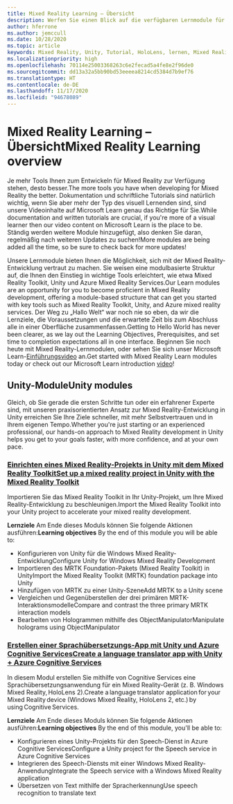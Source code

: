 ```yaml
---
title: Mixed Reality Learning – Übersicht
description: Werfen Sie einen Blick auf die verfügbaren Lernmodule für Mixed Reality.
author: hferrone
ms.author: jemccull
ms.date: 10/28/2020
ms.topic: article
keywords: Mixed Reality, Unity, Tutorial, HoloLens, lernen, Mixed Reality-Headset, Windows Mixed Reality-Headset, Virtual Reality-Headset, was ist Virtual Reality, was ist Augmented Reality, MRTK, Mixed Reality Toolkit, Sprachübersetzung, Azure, Azure Cognitive Services
ms.localizationpriority: high
ms.openlocfilehash: 70114e25003368263c6e2fecad5a4fe8e2f96de0
ms.sourcegitcommit: dd13a32a5bb90bd53eeeea8214cd5384d7b9ef76
ms.translationtype: HT
ms.contentlocale: de-DE
ms.lasthandoff: 11/17/2020
ms.locfileid: "94678089"
---
```

# <a name="mixed-reality-learning-overview"></a><span data-ttu-id="72f68-104">Mixed Reality Learning – Übersicht</span><span class="sxs-lookup"><span data-stu-id="72f68-104">Mixed Reality Learning overview</span></span>

<span data-ttu-id="72f68-105">Je mehr Tools Ihnen zum Entwickeln für Mixed Reality zur Verfügung stehen, desto besser.</span><span class="sxs-lookup"><span data-stu-id="72f68-105">The more tools you have when developing for Mixed Reality the better.</span></span> <span data-ttu-id="72f68-106">Dokumentation und schriftliche Tutorials sind natürlich wichtig, wenn Sie aber mehr der Typ des visuell Lernenden sind, sind unsere Videoinhalte auf Microsoft Learn genau das Richtige für Sie.</span><span class="sxs-lookup"><span data-stu-id="72f68-106">While documentation and written tutorials are crucial, if you're more of a visual learner then our video content on Microsoft Learn is the place to be.</span></span> <span data-ttu-id="72f68-107">Ständig werden weitere Module hinzugefügt, also denken Sie daran, regelmäßig nach weiteren Updates zu suchen!</span><span class="sxs-lookup"><span data-stu-id="72f68-107">More modules are being added all the time, so be sure to check back for more updates!</span></span>

<span data-ttu-id="72f68-108">Unsere Lernmodule bieten Ihnen die Möglichkeit, sich mit der Mixed Reality-Entwicklung vertraut zu machen. Sie weisen eine modulbasierte Struktur auf, die Ihnen den Einstieg in wichtige Tools erleichtert, wie etwa Mixed Reality Toolkit, Unity und Azure Mixed Reality Services.</span><span class="sxs-lookup"><span data-stu-id="72f68-108">Our Learn modules are an opportunity for you to become proficient in Mixed Reality development, offering a module-based structure that can get you started with key tools such as Mixed Reality Toolkit, Unity, and Azure mixed reality services.</span></span> <span data-ttu-id="72f68-109">Der Weg zu „Hallo Welt“ war noch nie so eben, da wir die Lernziele, die Voraussetzungen und die erwartete Zeit bis zum Abschluss alle in einer Oberfläche zusammenfassen.</span><span class="sxs-lookup"><span data-stu-id="72f68-109">Getting to Hello World has never been clearer, as we lay out the Learning Objectives, Prerequisites, and set time to completion expectations all in one interface.</span></span> <span data-ttu-id="72f68-110">Beginnen Sie noch heute mit Mixed Reality-Lernmodulen, oder sehen Sie sich unser Microsoft Learn-[Einführungsvideo](https://channel9.msdn.com/Blogs/One-Dev-Minute/What-is-Microsoft-Learn) an.</span><span class="sxs-lookup"><span data-stu-id="72f68-110">Get started with Mixed Reality Learn modules today or check out our Microsoft Learn introduction [video](https://channel9.msdn.com/Blogs/One-Dev-Minute/What-is-Microsoft-Learn)!</span></span>

## <a name="unity-modules"></a><span data-ttu-id="72f68-111">Unity-Module</span><span class="sxs-lookup"><span data-stu-id="72f68-111">Unity modules</span></span>

<span data-ttu-id="72f68-112">Gleich, ob Sie gerade die ersten Schritte tun oder ein erfahrener Experte sind, mit unseren praxisorientierten Ansatz zur Mixed Reality-Entwicklung in Unity erreichen Sie Ihre Ziele schneller, mit mehr Selbstvertrauen und in Ihrem eigenen Tempo.</span><span class="sxs-lookup"><span data-stu-id="72f68-112">Whether you're just starting or an experienced professional, our hands-on approach to Mixed Reality development in Unity helps you get to your goals faster, with more confidence, and at your own pace.</span></span>

### <a name="set-up-a-mixed-reality-project-in-unity-with-the-mixed-reality-toolkit"></a>[<span data-ttu-id="72f68-113">Einrichten eines Mixed Reality-Projekts in Unity mit dem Mixed Reality Toolkit</span><span class="sxs-lookup"><span data-stu-id="72f68-113">Set up a mixed reality project in Unity with the Mixed Reality Toolkit</span></span>](https://docs.microsoft.com/learn/modules/mixed-reality-toolkit-project-unity/)

<span data-ttu-id="72f68-114">Importieren Sie das Mixed Reality Toolkit in Ihr Unity-Projekt, um Ihre Mixed Reality-Entwicklung zu beschleunigen.</span><span class="sxs-lookup"><span data-stu-id="72f68-114">Import the Mixed Reality Toolkit into your Unity project to accelerate your mixed reality development.</span></span>

<span data-ttu-id="72f68-115">**Lernziele** Am Ende dieses Moduls können Sie folgende Aktionen ausführen:</span><span class="sxs-lookup"><span data-stu-id="72f68-115">**Learning objectives** By the end of this module you will be able to:</span></span>

* <span data-ttu-id="72f68-116">Konfigurieren von Unity für die Windows Mixed Reality-Entwicklung</span><span class="sxs-lookup"><span data-stu-id="72f68-116">Configure Unity for Windows Mixed Reality Development</span></span>
* <span data-ttu-id="72f68-117">Importieren des MRTK Foundation-Pakets (Mixed Reality Toolkit) in Unity</span><span class="sxs-lookup"><span data-stu-id="72f68-117">Import the Mixed Reality Toolkit (MRTK) foundation package into Unity</span></span>
* <span data-ttu-id="72f68-118">Hinzufügen von MRTK zu einer Unity-Szene</span><span class="sxs-lookup"><span data-stu-id="72f68-118">Add MRTK to a Unity scene</span></span>
* <span data-ttu-id="72f68-119">Vergleichen und Gegenüberstellen der drei primären MRTK-Interaktionsmodelle</span><span class="sxs-lookup"><span data-stu-id="72f68-119">Compare and contrast the three primary MRTK interaction models</span></span>
* <span data-ttu-id="72f68-120">Bearbeiten von Hologrammen mithilfe des ObjectManipulator</span><span class="sxs-lookup"><span data-stu-id="72f68-120">Manipulate holograms using ObjectManipulator</span></span>

### <a name="create-a-language-translator-app-with-unity--azure-cognitive-services"></a>[<span data-ttu-id="72f68-121">Erstellen einer Sprachübersetzungs-App mit Unity und Azure Cognitive Services</span><span class="sxs-lookup"><span data-stu-id="72f68-121">Create a language translator app with Unity + Azure Cognitive Services</span></span>](https://docs.microsoft.com/learn/modules/create-language-translator-mixed-reality-application-unity-azure-cognitive-services/)

<span data-ttu-id="72f68-122">In diesem Modul erstellen Sie mithilfe von Cognitive Services eine Sprachübersetzungsanwendung für ein Mixed Reality-Gerät (z. B. Windows Mixed Reality, HoloLens 2).</span><span class="sxs-lookup"><span data-stu-id="72f68-122">Create a language translator application for your Mixed Reality device (Windows Mixed Reality, HoloLens 2, etc.) by using Cognitive Services.</span></span>

<span data-ttu-id="72f68-123">**Lernziele** Am Ende dieses Moduls können Sie folgende Aktionen ausführen:</span><span class="sxs-lookup"><span data-stu-id="72f68-123">**Learning objectives** By the end of this module, you'll be able to:</span></span>

* <span data-ttu-id="72f68-124">Konfigurieren eines Unity-Projekts für den Speech-Dienst in Azure Cognitive Services</span><span class="sxs-lookup"><span data-stu-id="72f68-124">Configure a Unity project for the Speech service in Azure Cognitive Services</span></span>
* <span data-ttu-id="72f68-125">Integrieren des Speech-Diensts mit einer Windows Mixed Reality-Anwendung</span><span class="sxs-lookup"><span data-stu-id="72f68-125">Integrate the Speech service with a Windows Mixed Reality application</span></span>
* <span data-ttu-id="72f68-126">Übersetzen von Text mithilfe der Spracherkennung</span><span class="sxs-lookup"><span data-stu-id="72f68-126">Use speech recognition to translate text</span></span>